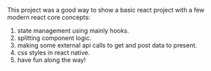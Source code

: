 This project was a good way to show a basic react project with a few modern react core concepts:
1. state management using mainly hooks.
2. splitting component logic.
3. making some external api calls to get and post data to present.
4. css styles in react native.
5. have fun along the way!
